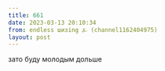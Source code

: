 ```yaml
---
title: 661
date: 2023-03-13 20:10:34
from: endless шизing ⍼ (channel1162404975)
layout: post
---
```


зато буду молодым дольше
